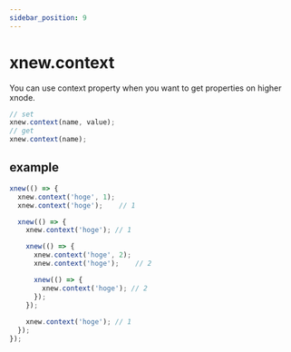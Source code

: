 ```yaml
---
sidebar_position: 9
---
```


# xnew.context
You can use context property when you want to get properties on higher xnode.
```js
// set
xnew.context(name, value);
// get
xnew.context(name);
```
## example
```js
xnew(() => {
  xnew.context('hoge', 1);
  xnew.context('hoge');    // 1

  xnew(() => {
    xnew.context('hoge'); // 1

    xnew(() => {
      xnew.context('hoge', 2);
      xnew.context('hoge');    // 2

      xnew(() => {
        xnew.context('hoge'); // 2
      });
    });
    
    xnew.context('hoge'); // 1
  });
});
```